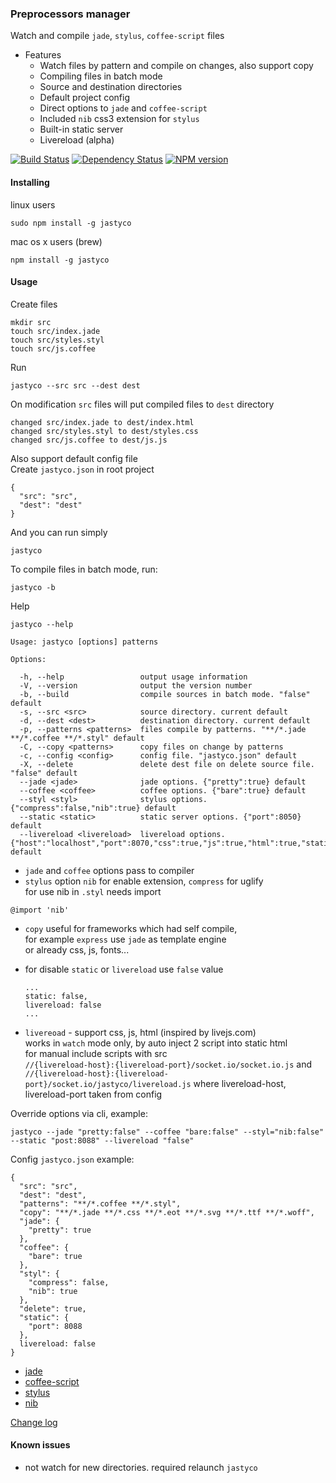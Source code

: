 ### Preprocessors manager  
Watch and compile `jade`, `stylus`, `coffee-script` files  

* Features  
  * Watch files by pattern and compile on changes, also support copy  
  * Compiling files in batch mode  
  * Source and destination directories  
  * Default project config 
  * Direct options to `jade` and `coffee-script`  
  * Included `nib` css3 extension for `stylus`  
  * Built-in static server  
  * Livereload (alpha)

[![Build Status](https://travis-ci.org/rhrn/jastyco.png?branch=master)](https://travis-ci.org/rhrn/jastyco)
[![Dependency Status](https://gemnasium.com/rhrn/jastyco.png)](https://gemnasium.com/rhrn/jastyco)
[![NPM version](https://badge.fury.io/js/jastyco.png)](http://badge.fury.io/js/jastyco)

#### Installing

linux users
```
sudo npm install -g jastyco
```
mac os x users (brew)
```
npm install -g jastyco
```

#### Usage
Create files
```
mkdir src
touch src/index.jade
touch src/styles.styl
touch src/js.coffee
```

Run
```
jastyco --src src --dest dest
```

On modification `src` files will put compiled files to `dest` directory
```
changed src/index.jade to dest/index.html
changed src/styles.styl to dest/styles.css
changed src/js.coffee to dest/js.js
```

Also support default config file  
Create `jastyco.json` in root project
```
{
  "src": "src",
  "dest": "dest"
}
```

And you can run simply
```
jastyco
```

To compile files in batch mode, run:
```
jastyco -b
```

Help
```
jastyco --help

Usage: jastyco [options] patterns

Options:

  -h, --help                 output usage information
  -V, --version              output the version number
  -b, --build                compile sources in batch mode. "false" default
  -s, --src <src>            source directory. current default
  -d, --dest <dest>          destination directory. current default
  -p, --patterns <patterns>  files compile by patterns. "**/*.jade **/*.coffee **/*.styl" default
  -C, --copy <patterns>      copy files on change by patterns
  -c, --config <config>      config file. "jastyco.json" default
  -X, --delete               delete dest file on delete source file. "false" default
  --jade <jade>              jade options. {"pretty":true} default
  --coffee <coffee>          coffee options. {"bare":true} default
  --styl <styl>              stylus options. {"compress":false,"nib":true} default
  --static <static>          static server options. {"port":8050} default
  --livereload <livereload>  livereload options. {"host":"localhost","port":8070,"css":true,"js":true,"html":true,"staticDest":null} default
```

* `jade` and `coffee` options pass to compiler  
* `stylus` option `nib` for enable extension, `compress` for uglify  
  for use nib in `.styl` needs import
```
@import 'nib'
```

* `copy` useful for frameworks which had self compile,  
for example `express` use `jade` as template engine  
or already css, js, fonts...  

* for disable `static` or `livereload` use `false` value
  ```
  ...
  static: false,
  livereload: false
  ...
  ```

* `livereoad` - support css, js, html (inspired by livejs.com)  
works in `watch` mode only, by auto inject 2 script into static html  
for manual include scripts with src  
`//{livereload-host}:{livereload-port}/socket.io/socket.io.js` and  
`//{livereload-host}:{livereload-port}/socket.io/jastyco/livereload.js`
where livereload-host, livereload-port taken from config  


Override options via cli, example:
```
jastyco --jade "pretty:false" --coffee "bare:false" --styl="nib:false" --static "post:8088" --livereload "false"
```

Config `jastyco.json` example:
```
{
  "src": "src",
  "dest": "dest",
  "patterns": "**/*.coffee **/*.styl",
  "copy": "**/*.jade **/*.css **/*.eot **/*.svg **/*.ttf **/*.woff",
  "jade": {
    "pretty": true
  },
  "coffee": {
    "bare": true
  },
  "styl": {
    "compress": false,
    "nib": true
  },
  "delete": true,
  "static": {
    "port": 8088
  },
  livereload: false
}
```

* [jade](http://jade-lang.com/)
* [coffee-script](http://coffeescript.org/)
* [stylus](http://learnboost.github.io/stylus/)
* [nib](http://visionmedia.github.io/nib/)

[Change log](https://github.com/rhrn/jastyco/blob/master/CHANGES.md)

#### Known issues
* not watch for new directories. required relaunch `jastyco`
